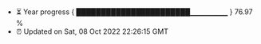 - ⏳ Year progress { ███████████████████████▁▁▁▁▁▁▁ } 76.97 %
- ⏰ Updated on Sat, 08 Oct 2022 22:26:15 GMT

